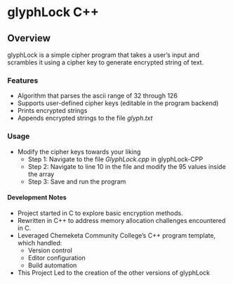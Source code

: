 # glyphLock C++

## Overview
glyphLock is a simple cipher program that takes a user’s input and scrambles it using a cipher key to generate encrypted string of text.

### Features
- Algorithm that parses the ascii range of 32 through 126
- Supports user-defined cipher keys (editable in the program backend)
- Prints encrypted strings
- Appends encrypted strings to the file _glyph.txt_

### Usage
- Modify the cipher keys towards your liking
  - Step 1: Navigate to the file _GlyphLock.cpp_ in glyphLock-CPP
  - Step 2: Navigate to line 10 in the file and modify the 95 values inside the array
  - Step 3: Save and run the program

#### Development Notes
- Project started in C to explore basic encryption methods.
- Rewritten in C++ to address memory allocation challenges encountered in C.
- Leveraged Chemeketa Community College’s C++ program template, which handled:
  - Version control
  - Editor configuration
  - Build automation
- This Project Led to the creation of the other versions of glyphLock



